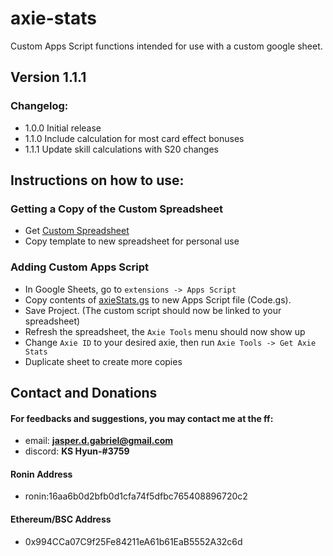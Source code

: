 # axie-stats
Custom Apps Script functions intended for use with a custom google sheet.

## Version 1.1.1

### Changelog:
- 1.0.0  Initial release
- 1.1.0  Include calculation for most card effect bonuses
- 1.1.1  Update skill calculations with S20 changes

## Instructions on how to use:

### Getting a Copy of the Custom Spreadsheet
- Get [Custom Spreadsheet](https://docs.google.com/spreadsheets/d/1gW6pS5AWxOlw2DHKKuNactKM-YlcM9OU3v6JXeupdkA/edit?usp=sharing)
- Copy template to new spreadsheet for personal use

### Adding Custom Apps Script
- In Google Sheets, go to `extensions -> Apps Script`
- Copy contents of [axieStats.gs](https://github.com/JasperGab/axie-stats/blob/main/axieStats.gs) to new Apps Script file (Code.gs).
- Save Project. (The custom script should now be linked to your spreadsheet)
- Refresh the spreadsheet, the `Axie Tools` menu should now show up
- Change `Axie ID` to your desired axie, then run `Axie Tools -> Get Axie Stats`
- Duplicate sheet to create more copies

## Contact and Donations
#### For feedbacks and suggestions, you may contact me at the ff:
- email: **jasper.d.gabriel@gmail.com**
- discord: **KS Hyun-#3759**

#### Ronin Address
- ronin:16aa6b0d2bfb0d1cfa74f5dfbc765408896720c2

#### Ethereum/BSC Address
- 0x994CCa07C9f25Fe84211eA61b61EaB5552A32c6d

